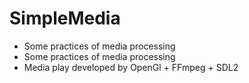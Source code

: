 # SimpleMedia
* Some practices of media processing
* Some practices of media processing
* Media play developed by OpenGl + FFmpeg + SDL2
